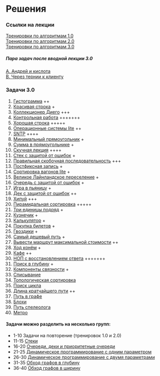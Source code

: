 # Решения

### Ссылки на лекции
[Тренировки по алгоритмам 1.0](https://yandex.ru/yaintern/algorithm-training_1)  
[Тренировки по алгоритмам 2.0](https://yandex.ru/yaintern/algorithm-training_2)  
[Тренировки по алгоритмам 3.0](https://yandex.ru/yaintern/algorithm-training)


##### Пара задач после вводной лекции 3.0

[A. Андрей и кислота](https://github.com/AlexAkama/yandex_algorithm/tree/main/src/main/java/training/v3b/task_00a)  
[B. Через тернии к клиенту](https://github.com/AlexAkama/yandex_algorithm/tree/main/src/main/java/training/v3b/task_00b)

### Задачи 3.0
1. [Гистограмма](https://github.com/AlexAkama/yandex_algorithm/tree/main/src/main/java/training/v3b/task_01) ++
2. [Красивая строка](https://github.com/AlexAkama/yandex_algorithm/tree/main/src/main/java/training/v3b/task_02) +
3. [Коллекционер Диего](https://github.com/AlexAkama/yandex_algorithm/tree/main/src/main/java/training/v3b/task_03) +++
4. [Контрольная работа](https://github.com/AlexAkama/yandex_algorithm/tree/main/src/main/java/training/v3b/task_04) +++++++
5. [Хорошая строка](https://github.com/AlexAkama/yandex_algorithm/tree/main/src/main/java/training/v3b/task_05) +++++
6. [Операционные системы lite](https://github.com/AlexAkama/yandex_algorithm/tree/main/src/main/java/training/v3b/task_06) ++
7. [SNTP](https://github.com/AlexAkama/yandex_algorithm/tree/main/src/main/java/training/v3b/task_07) ++++
8. [Минимальный прямоугольник](https://github.com/AlexAkama/yandex_algorithm/tree/main/src/main/java/training/v3b/task_08) +
9. [Сумма в прямоугольнике](https://github.com/AlexAkama/yandex_algorithm/tree/main/src/main/java/training/v3b/task_09) +
10. [Скучная лекция](https://github.com/AlexAkama/yandex_algorithm/tree/main/src/main/java/training/v3b/task_10) ++++
11. [Стек с защитой от ошибок](https://github.com/AlexAkama/yandex_algorithm/tree/main/src/main/java/training/v3b/task_11) +
12. [Правильная скобочная последовательность](https://github.com/AlexAkama/yandex_algorithm/tree/main/src/main/java/training/v3b/task_12) +++
13. [Постфиксная запись](https://github.com/AlexAkama/yandex_algorithm/tree/main/src/main/java/training/v3b/task_13) +
14. [Сортировка вагонов lite](https://github.com/AlexAkama/yandex_algorithm/tree/main/src/main/java/training/v3b/task_14) +
15. [Великое Лайнландское переселение](https://github.com/AlexAkama/yandex_algorithm/tree/main/src/main/java/training/v3b/task_15) +
16. [Очередь с защитой от ошибок](https://github.com/AlexAkama/yandex_algorithm/tree/main/src/main/java/training/v3b/task_16) +
17. [Игра в пьяницу](https://github.com/AlexAkama/yandex_algorithm/tree/main/src/main/java/training/v3b/task_17) +
18. [Дек с защитой от ошибок](https://github.com/AlexAkama/yandex_algorithm/tree/main/src/main/java/training/v3b/task_18) ++
19. [Хипуй](https://github.com/AlexAkama/yandex_algorithm/tree/main/src/main/java/training/v3b/task_19) +++
20. [Пирамидальная сортировка](https://github.com/AlexAkama/yandex_algorithm/tree/main/src/main/java/training/v3b/task_20) +++++
21. [Три единицы подряд](https://github.com/AlexAkama/yandex_algorithm/tree/main/src/main/java/training/v3b/task_21) +
22. [Кузнечик](https://github.com/AlexAkama/yandex_algorithm/tree/main/src/main/java/training/v3b/task_22) +
23. [Калькулятор](https://github.com/AlexAkama/yandex_algorithm/tree/main/src/main/java/training/v3b/task_23) +
24. [Покупка билетов](https://github.com/AlexAkama/yandex_algorithm/tree/main/src/main/java/training/v3b/task_24) +
25. [Гвоздики](https://github.com/AlexAkama/yandex_algorithm/tree/main/src/main/java/training/v3b/task_25) +
26. [Самый дешевый путь](https://github.com/AlexAkama/yandex_algorithm/tree/main/src/main/java/training/v3b/task_26) +
27. [Вывести маршрут максимальной стоимости](https://github.com/AlexAkama/yandex_algorithm/tree/main/src/main/java/training/v3b/task_27) ++
28. [Ход конём](https://github.com/AlexAkama/yandex_algorithm/tree/main/src/main/java/training/v3b/task_28) +
29. [Кафе](https://github.com/AlexAkama/yandex_algorithm/tree/main/src/main/java/training/v3b/task_29) ++
30. [НОП с восстановлением ответа](https://github.com/AlexAkama/yandex_algorithm/tree/main/src/main/java/training/v3b/task_30) +++++++
31. [Поиск в глубину](https://github.com/AlexAkama/yandex_algorithm/tree/main/src/main/java/training/v3b/task_31) +
32. [Компоненты связности](https://github.com/AlexAkama/yandex_algorithm/tree/main/src/main/java/training/v3b/task_32) +
33. [Списывание](https://github.com/AlexAkama/yandex_algorithm/tree/main/src/main/java/training/v3b/task_33)
34. [Топологическая сортировка](https://github.com/AlexAkama/yandex_algorithm/tree/main/src/main/java/training/v3b/task_34)
35. [Поиск цикла](https://github.com/AlexAkama/yandex_algorithm/tree/main/src/main/java/training/v3b/task_35)
36. [Длина кратчайшего пути](https://github.com/AlexAkama/yandex_algorithm/tree/main/src/main/java/training/v3b/task_36) ++
37. [Путь в графе](https://github.com/AlexAkama/yandex_algorithm/tree/main/src/main/java/training/v3b/task_37)
38. [Блохи](https://github.com/AlexAkama/yandex_algorithm/tree/main/src/main/java/training/v3b/task_38)
39. [Путь спелеолога](https://github.com/AlexAkama/yandex_algorithm/tree/main/src/main/java/training/v3b/task_39)
40. [Метро](https://github.com/AlexAkama/yandex_algorithm/tree/main/src/main/java/training/v3b/task_40)

#### Задачи можно разделить на несколько групп:
- 1-10 Задачи на повторение (тренировок 1.0 и 2.0)
- 11-15 [Стеки](https://www.youtube.com/watch?v=ZUpImO_2hmA)
- 16-20 [Очереди, деки и приоритетные очереди](https://www.youtube.com/watch?v=sAyOhkMZae4)
- 21-25 [Динамическое программирование с одним параметром](https://www.youtube.com/watch?v=H7lu6h8H9-4)
- 26-30 [Динамическое программирование с двумя параметрами](https://www.youtube.com/watch?v=U8gzm92fprI)
- 31-35 [Обход графов в глубину](https://www.youtube.com/watch?v=0YjdZlgf9Ig)
- 36-40 [Обход графов в ширину](https://www.youtube.com/watch?v=5QqVZJ8bA5o)





